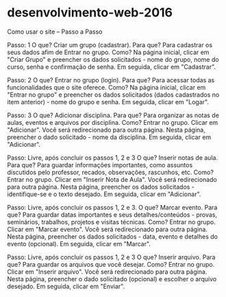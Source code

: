 # desenvolvimento-web-2016

Como usar o site – Passo a Passo

Passo: 1
O que? Criar um grupo (cadastrar).
Para que? Para cadastrar os seus dados afim de Entrar no grupo.
Como? Na página inicial, clicar em "Criar Grupo" e preencher os dados solicitados - nome do grupo, nome do curso, senha e confirmação de senha. Em seguida, clicar em "Cadastrar".

Passo: 2
O que? Entrar no grupo (login).
Para que? Para acessar todas as funcionalidades que o site oferece.
Como? Na página inicial, clicar em "Entrar no grupo" e preencher os dados solicitados (dados cadastrados no item anterior) - nome do grupo e senha. Em seguida, clicar em "Logar".

Passo: 3
O que? Adicionar disciplina.
Para que? Para organizar as notas de aulas, eventos e arquivos por disciplina.
Como? Entrar no grupo. Clicar em "Adicionar". Você será redirecionado para outra página. Nesta página, preencher o dado solicitado - nome da disciplina. Em seguida, clicar em "Adicionar".

Passo: Livre, após concluir os passos 1, 2 e 3
O que? Inserir notas de aula.
Para que? Para guardar informações importantes, como assuntos discutidos pelo professor, recados, observações, rascunhos, etc.
Como? Entrar no grupo. Clicar em "Inserir Nota de Aula". Você será redirecionado para outra página. Nesta página, preencher os dados solicitados - identifique-se e o texto desejado. Em seguida, clicar em "Adicionar".

Passo: Livre, após concluir os passos 1, 2 e 3.
O que? Marcar evento.
Para que? Para guardar datas importantes e seus detalhes/conteúdos - provas, seminários, trabalhos, projetos e visitas técnicas.
Como? Entrar no grupo. Clicar em "Marcar evento". Você será redirecionado para outra página. Nesta página, preencher os dados solicitados - data, evento e detalhes do evento (opcional). Em seguida, clicar em "Marcar".


Passo: Livre, após concluir os passos 1, 2 e 3
O que? Inserir arquivo.
Para que? Para guardar os arquivos que você desejar.
Como? Entrar no grupo. Clicar em "Inserir arquivo". Você será redirecionado para outra página. Nesta página, preencher o dado solicitado (opcional) e escolher o arquivo desejado. Em seguida, clicar em "Enviar".


